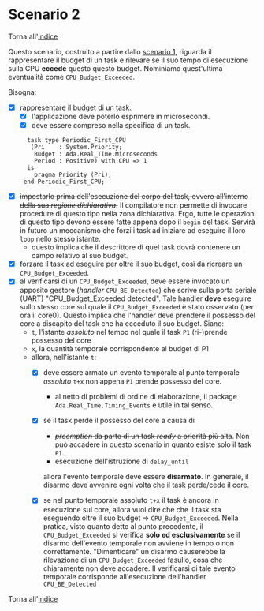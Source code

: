 # Scenario 2

Torna all'[indice](../index.md)

Questo scenario, costruito a partire dallo [scenario 1](../scenario_1/scenario_1.md), riguarda il rappresentare il budget di un task e rilevare se il suo tempo di esecuzione sulla CPU **eccede** questo questo budget. Nominiamo quest'ultima eventualità come `CPU_Budget_Exceeded`.

Bisogna:

- [x] rappresentare il budget di un task. 
  - [X] l'applicazione deve poterlo esprimere in microsecondi.
  - [X] deve essere compreso nella specifica di un task.
  ```
    task type Periodic_First_CPU
     (Pri    : System.Priority;
      Budget : Ada.Real_Time.Microseconds
      Period : Positive) with CPU => 1
    is
      pragma Priority (Pri);
   end Periodic_First_CPU;
  ```
- [X] ~~impostarlo prima dell'esecuzione del corpo del task, ovvero all'interno della sua *regione dichiarativa*.~~ Il compilatore non permette di invocare procedure di questo tipo nella zona dichiarativa. Ergo, tutte le operazioni di questo tipo devono essere fatte appena dopo il `begin` del task. Servirà in futuro un meccanismo che forzi i task ad iniziare ad eseguire il loro `loop` nello stesso istante.
  - questo implica che il descrittore di quel task dovrà contenere un campo relativo al suo budget. 
- [X] forzare il task ad eseguire per oltre il suo budget, così da ricreare un `CPU_Budget_Exceeded`.
- [x] al verificarsi di un `CPU_Budget_Exceeded`, deve essere invocato un apposito gestore (*handler* `CPU_BE_Detected`) che scrive sulla porta seriale (UART) "CPU_Budget_Exceeded detected". Tale handler **deve** eseguire sullo stesso core sul quale il `CPU_Budget_Exceeded` è stato osservato (per ora il core0). Questo implica che l'handler deve prendere il possesso del core a discapito del task che ha ecceduto il suo budget. Siano:
  -   `t`, l'istante *assoluto* nel tempo nel quale il task `P1` (ri-)prende possesso del core
  -   `x`, la quantità temporale corrispondente al budget di P1
  -   allora, nell'istante `t`:
      - [x] deve essere armato un evento temporale al punto temporale *assoluto* `t+x` non appena `P1` prende possesso del core.
        -  al netto di problemi di ordine di elaborazione, il package `Ada.Real_Time.Timing_Events` è utile in tal senso.
      - [X] se il task perde il possesso del core a causa di
        -  ~~*preemption* da parte di un task *ready* a priorità più alta~~. Non può accadere in questo scenario in quanto esiste solo il task `P1`.
        -  esecuzione dell'istruzione di `delay_until`
        
        allora l'evento temporale deve essere **disarmato**. In generale, il disarmo deve avvenire ogni volta che il task perde/cede il core.

      - [X] se nel punto temporale assoluto `t+x` il task è ancora in esecuzione sul core, allora vuol dire che che il task sta eseguendo oltre il suo budget => `CPU_Budget_Exceeded`. Nella pratica, visto quanto detto al punto precedente, il `CPU_Budget_Exceeded` si verifica **solo ed esclusivamente** se il disarmo dell'evento temporale non avviene in tempo o non correttamente. "Dimenticare" un disarmo causerebbe la rilevazione di un `CPU_Budget_Exceeded` fasullo, cosa che chiaramente non deve accadere.  Il verificarsi di tale evento temporale corrisponde all'esecuzione dell'handler `CPU_BE_Detected`

Torna all'[indice](../index.md)